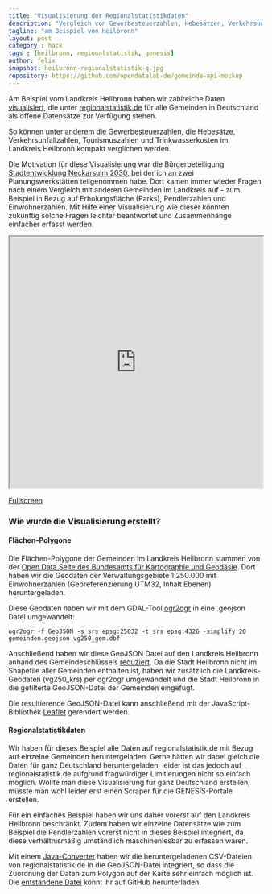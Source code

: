 ```yaml
---
title: "Visualisierung der Regionalstatistikdaten"
description: "Vergleich von Gewerbesteuerzahlen, Hebesätzen, Verkehrsunfallzahlen, Tourismuszahlen, Trinkwasserkosten und mehr am Beispiel vom Landkreis Heilbronn"
tagline: "am Beispiel von Heilbronn"
layout: post
category : hack
tags : [heilbronn, regionalstatistik, genesis]
author: felix
snapshot: heilbronn-regionalstatistik-q.jpg
repository: https://github.com/opendatalab-de/gemeinde-api-mockup
---
```


Am Beispiel vom Landkreis Heilbronn haben wir zahlreiche Daten [visualisiert](http://opendatalab.de/heilbronn-regionalstatistik), die unter [regionalstatistik.de](https://www.regionalstatistik.de/genesis/online/logon) für alle Gemeinden in Deutschland als offene Datensätze zur Verfügung stehen.

So können unter anderem die Gewerbesteuerzahlen, die Hebesätze, Verkehrsunfallzahlen, Tourismuszahlen und Trinkwasserkosten im Landkreis Heilbronn kompakt verglichen werden.

Die Motivation für diese Visualisierung war die Bürgerbeteiligung [Stadtentwicklung Neckarsulm 2030](http://www.neckarsulm.de/main/unser-neckarsulm/stadtentwicklung-2030.html), bei der ich an zwei Planungswerkstätten teilgenommen habe.
Dort kamen immer wieder Fragen nach einem Vergleich mit anderen Gemeinden im Landkreis auf - zum Beispiel in Bezug auf Erholungsfläche (Parks), Pendlerzahlen und Einwohnerzahlen. Mit Hilfe einer Visualisierung wie dieser könnten zukünftig solche Fragen leichter beantwortet und Zusammenhänge einfacher erfasst werden.

<iframe src="http://opendatalab.de/heilbronn-regionalstatistik" width="100%" height="500"> </iframe>

[Fullscreen](http://opendatalab.de/heilbronn-regionalstatistik)

### Wie wurde die Visualisierung erstellt?

#### Flächen-Polygone

Die Flächen-Polygone der Gemeinden im Landkreis Heilbronn stammen von der [Open Data Seite des Bundesamts für Kartographie und Geodäsie](http://www.geodatenzentrum.de/geodaten/gdz_rahmen.gdz_div?gdz_spr=deu&gdz_akt_zeile=5&gdz_anz_zeile=0&gdz_unt_zeile=0&gdz_user_id=0). Dort haben wir die Geodaten der Verwaltungsgebiete 1:250.000 mit Einwohnerzahlen (Georeferenzierung UTM32, Inhalt Ebenen) heruntergeladen.

Diese Geodaten haben wir mit dem GDAL-Tool [ogr2ogr](http://www.gdal.org/ogr2ogr.html) in eine .geojson Datei umgewandelt:

	ogr2ogr -f GeoJSON -s_srs epsg:25832 -t_srs epsg:4326 -simplify 20 gemeinden.geojson vg250_gem.dbf

Anschließend haben wir diese GeoJSON Datei auf den Landkreis Heilbronn anhand des Gemeindeschlüssels [reduziert](https://github.com/opendatalab-de/gemeinde-api-mockup/blob/49fdc74bb39952c268894916d8215d0ede3d2453/gemeinde-api-mockup/src/main/java/de/opendatalab/utils/GemeindeFilter.java). 
Da die Stadt Heilbronn nicht im Shapefile aller Gemeinden enthalten ist, haben wir zusätzlich die Landkreis-Geodaten (vg250_krs) per ogr2ogr umgewandelt und die Stadt Heilbronn in die gefilterte GeoJSON-Datei der Gemeinden eingefügt.

Die resultierende GeoJSON-Datei kann anschließend mit der JavaScript-Bibliothek [Leaflet](http://leafletjs.com/examples/geojson.html) gerendert werden.

#### Regionalstatistikdaten

Wir haben für dieses Beispiel alle Daten auf regionalstatistik.de mit Bezug auf einzelne Gemeinden heruntergeladen.
Gerne hätten wir dabei gleich die Daten für ganz Deutschland heruntergeladen, leider ist das jedoch auf regionalstatistik.de aufgrund fragwürdiger Limitierungen nicht so einfach möglich.
Wollte man diese Visualisierung für ganz Deutschland erstellen, müsste man wohl leider erst einen Scraper für die GENESIS-Portale erstellen.

Für ein einfaches Beispiel haben wir uns daher vorerst auf den Landkreis Heilbronn beschränkt.
Zudem haben wir einzelne Datensätze wie zum Beispiel die Pendlerzahlen vorerst nicht in dieses Beispiel integriert, da diese verhältnismäßig umständlich maschinenlesbar zu erfassen waren.

Mit einem [Java-Converter](https://github.com/opendatalab-de/gemeinde-api-mockup/tree/master/gemeinde-api-mockup) haben wir die heruntergeladenen CSV-Dateien von regionalstatistik.de in die GeoJSON-Datei integriert, so dass die Zuordnung der Daten zum Polygon auf der Karte sehr einfach möglich ist.
Die [entstandene Datei](https://raw.github.com/opendatalab-de/gemeinde-api-mockup/master/viewer/src/data/heilbronn-rs.geojson) könnt ihr auf GitHub herunterladen.

